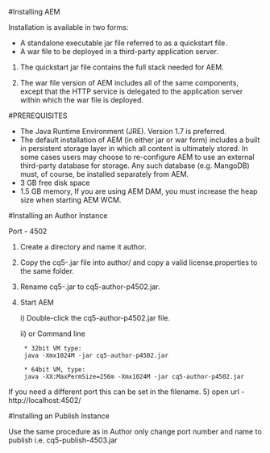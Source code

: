 #Installing AEM

Installation is available in two forms:
* A standalone executable jar file referred to as a quickstart file.
* A war file to be deployed in a third-party application server.


1) The quickstart jar file contains the full stack needed for AEM.

2) The war file version of AEM includes all of the same components, except that the HTTP service is delegated to the application server 
within which the war file is deployed.


#PREREQUISITES

* The Java Runtime Environment (JRE). Version 1.7 is preferred.
* The default installation of AEM (in either jar or war form) includes a built in persistent storage layer in which all content is ultimately stored. In some cases users may choose to re-configure AEM to use an external third-party database for storage. Any such database (e.g. MangoDB) must, of course, be installed separately from AEM.
* 3 GB free disk space
* 1.5 GB memory, If you are using AEM DAM, you must increase the heap size when starting AEM WCM.

#Installing an Author Instance

Port - 4502 

1) Create a directory and name it author.

2) Copy the cq5-<version>.jar file into author/ and copy a valid license.properties to the same folder.

3) Rename cq5-<version>.jar to cq5-author-p4502.jar.

4) Start AEM
    
    i) Double-click the cq5-author-p4502.jar file.
    
    ii) or Command line
        
        * 32bit VM type:
        java -Xmx1024M -jar cq5-author-p4502.jar
        
        * 64bit VM, type:
        java -XX:MaxPermSize=256m -Xmx1024M -jar cq5-author-p4502.jar

If you need a different port this can be set in the filename.
5) open url - http://localhost:4502/

#Installing an Publish Instance

Use the same procedure as in Author only change port number and name to publish i.e. cq5-publish-4503.jar

